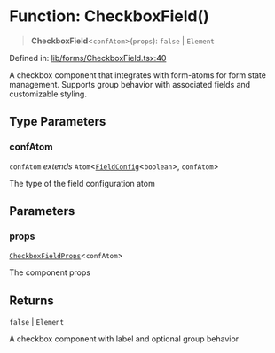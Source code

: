 # Function: CheckboxField()

> **CheckboxField**\<`confAtom`\>(`props`): `false` \| `Element`

Defined in: [lib/forms/CheckboxField.tsx:40](https://github.com/aldesgroup/goaldn/blob/b43e92ae42dcd6febc9c2c8f0742ef8c669d44f6/lib/forms/CheckboxField.tsx#L40)

A checkbox component that integrates with form-atoms for form state management.
Supports group behavior with associated fields and customizable styling.

## Type Parameters

### confAtom

`confAtom` *extends* `Atom`\<[`FieldConfig`](../type-aliases/FieldConfig.md)\<`boolean`\>, `confAtom`\>

The type of the field configuration atom

## Parameters

### props

[`CheckboxFieldProps`](../type-aliases/CheckboxFieldProps.md)\<`confAtom`\>

The component props

## Returns

`false` \| `Element`

A checkbox component with label and optional group behavior
